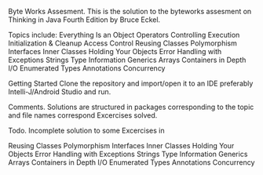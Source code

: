 Byte Works Assesment.
This is the solution to the byteworks assesment on Thinking in Java Fourth Edition by Bruce Eckel.

Topics include:
Everything Is an Object 
Operators 
Controlling Execution 
Initialization & Cleanup 
Access Control
Reusing Classes
Polymorphism 
Interfaces 
Inner Classes 
Holding Your Objects 
Error Handling with Exceptions 
Strings 
Type Information 
Generics 
Arrays 
Containers in Depth 
I/O 
Enumerated Types 
Annotations 
Concurrency 

Getting Started
Clone the repository and import/open it to an IDE preferably Intelli-J/Android Studio and run. 

Comments.
Solutions are structured in packages corresponding to the topic and file names correspond Excercises solved.

Todo.
Incomplete solution to some Excercises in 

Reusing Classes
Polymorphism 
Interfaces 
Inner Classes 
Holding Your Objects 
Error Handling with Exceptions 
Strings 
Type Information 
Generics 
Arrays 
Containers in Depth 
I/O 
Enumerated Types 
Annotations 
Concurrency 
